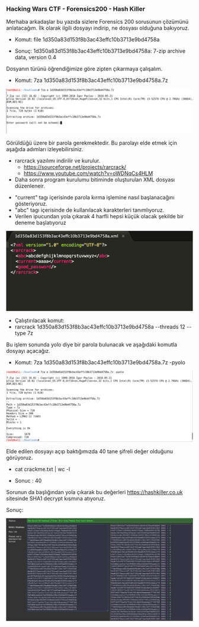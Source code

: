 ### Hacking Wars CTF - Forensics200 - Hash Killer

Merhaba arkadaşlar bu yazıda sizlere Forensics 200 sorusunun çözümünü anlatacağım. İlk olarak ilgili dosyayı indirip, ne dosyası olduğuna bakıyoruz.

* Komut: file 1d350a83d153f8b3ac43effc10b3713e9bd4758a 
 - Sonuç: 1d350a83d153f8b3ac43effc10b3713e9bd4758a: 7-zip archive data, version 0.4
 
Dosyanın türünü öğrendiğimize göre zipten çıkarmaya çalışalım.

* Komut: 7za 1d350a83d153f8b3ac43effc10b3713e9bd4758a.7z

<img src="/Mobil/Mobil400/Resimler/parola.png"/>

Görüldüğü üzere bir parola gerekmektedir. Bu parolayı elde etmek için aşağıda adımları izleyebilirsiniz.

* rarcrack yazılımı indirilir ve kurulur.
  - https://sourceforge.net/projects/rarcrack/
  - https://www.youtube.com/watch?v=oWDNqCs4HLM
* Daha sonra program kurulumu bitiminde oluşturulan XML dosyası düzenleneir.
 - "current" tagı içerisinde parola kırma işlemine nasıl başlanacağını gösteriyoruz.
 - "abc" tagı içerisinde de kullanılacak karakterleri tanımlıyoruz.
 - Verilen ipucundan yola çıkarak 4 harfli hepsi küçük olacak şekilde bir deneme başlatıyoruz 
 
 <img src="/Mobil/Mobil400/Resimler/brute.png"/>
 
  - Çalıştırılacak komut:
   - rarcrack 1d350a83d153f8b3ac43effc10b3713e9bd4758a --threads 12 --type 7z
 
 Bu işlem sonunda yolo diye bir parola bulunacak ve aşağıdaki komutla dosyayı açacağız.
 
 * Komut: 7za 1d350a83d153f8b3ac43effc10b3713e9bd4758a.7z -pyolo
 
 <img src="/Mobil/Mobil400/Resimler/open.png"/>
 
 Elde edilen dosyayı açıp baktığımızda 40 tane şifreli değer olduğunu görüyoruz.
 
  * cat crackme.txt | wc -l 
   - Sonuc : 40
   
 Sorunun da başlığından yola çıkarak bu değerleri https://hashkiller.co.uk sitesinde SHA1 decrypt kısmına atıyoruz.
 
 Sonuç:
 
 <img src="/Mobil/Mobil400/Resimler/sha1.png"/>
 
 


